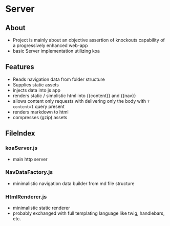 # Server

## About
- Project is mainly about an objective assertion of knockouts capability of a progressively enhanced web-app
- basic Server implementation utilizing koa

## Features
- Reads navigation data from folder structure
- Supplies static assets
- injects data into js app
- renders static / simplistic html into {{content}} and {{nav}}  
- allows content only requests with delivering only the body with `?content=1` query present 
- renders markdown to html
- compresses (gzip) assets 

## FileIndex

### koaServer.js
- main http server

### NavDataFactory.js
- minimalistic navigation data builder from md file structure

### HtmlRenderer.js
- minimalistic static renderer
- probably exchanged with full templating language like twig, handlebars, etc.
